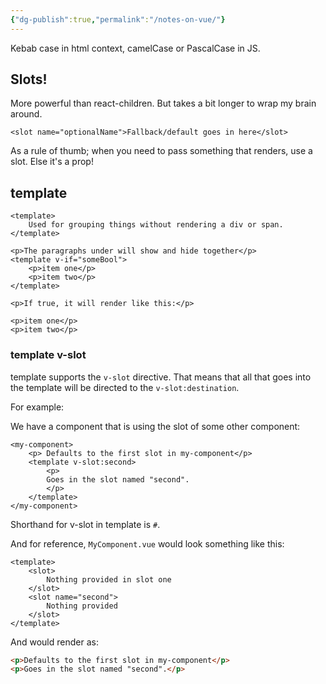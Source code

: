 ```yaml
---
{"dg-publish":true,"permalink":"/notes-on-vue/"}
---
```


Kebab case in html context, camelCase or PascalCase in JS.

## Slots!

More powerful than react-children. But takes a bit longer to wrap my brain around.

```vue
<slot name="optionalName">Fallback/default goes in here</slot>
```

As a rule of thumb; when you need to pass something that renders, use a slot. Else it's a prop!

## template

```vue
<template>
	Used for grouping things without rendering a div or span.
</template>

<p>The paragraphs under will show and hide together</p>
<template v-if="someBool">
	<p>item one</p>
	<p>item two</p>
</template>

<p>If true, it will render like this:</p>

<p>item one</p>
<p>item two</p>

```

### template v-slot

template supports the `v-slot` directive. That means that all that goes into the template will be directed to the `v-slot:destination`.

For example:

We have a component that is using the slot of some other component:

```vue
<my-component>
	<p> Defaults to the first slot in my-component</p>
	<template v-slot:second>
		<p>
		Goes in the slot named "second".
		</p>
	</template>
</my-component>
```

Shorthand for v-slot in template is `#`.

And for reference, `MyComponent.vue`  would look something like this:
```vue
<template>
	<slot>
		Nothing provided in slot one
	</slot>
	<slot name="second">
		Nothing provided
	</slot>
</template>
```

And would render as:

```html
<p>Defaults to the first slot in my-component</p>
<p>Goes in the slot named "second".</p>
```



